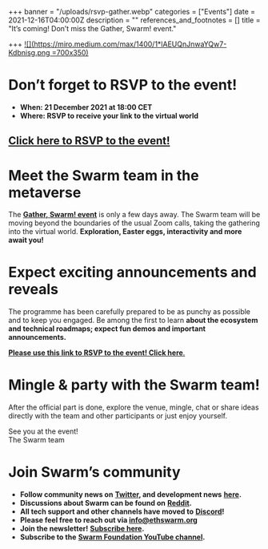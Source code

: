 +++
banner = "/uploads/rsvp-gather.webp"
categories = ["Events"]
date = 2021-12-16T04:00:00Z
description = ""
references_and_footnotes = []
title = "It’s coming! Don’t miss the Gather, Swarm! event."

+++
[![](https://miro.medium.com/max/1400/1*lAEUQnJnwaYQw7-Kdbnisg.png =700x350)](https://www.ethswarm.org/swarm-gather-event-rsvp.html)

# Don’t forget to RSVP to the event!

* **When: 21 December 2021 at 18:00 CET**
* **Where: RSVP to receive your link to the virtual world**

## [**Click here to RSVP to the event!**](https://www.ethswarm.org/swarm-gather-event-rsvp.html)

# Meet the Swarm team in the metaverse

The [**Gather, Swarm! event**](https://medium.com/ethereum-swarm/gather-swarm-ad88a4587595) is only a few days away. The Swarm team will be moving beyond the boundaries of the usual Zoom calls, taking the gathering into the virtual world. **Exploration, Easter eggs, interactivity and more await you!**

# Expect exciting announcements and reveals

The programme has been carefully prepared to be as punchy as possible and to keep you engaged. Be among the first to learn **about the ecosystem and technical roadmaps; expect fun demos and important announcements.**

[**Please use this link to RSVP to the event! Click here**.](https://www.ethswarm.org/swarm-gather-event-rsvp.html)

# Mingle & party with the Swarm team!

After the official part is done, explore the venue, mingle, chat or share ideas directly with the team and other participants or just enjoy yourself.

See you at the event!  
The Swarm team

# Join Swarm’s community

* **Follow community news on** [**Twitter**](https://twitter.com/ethswarmhive)**, and development news** [**here**](https://twitter.com/ethswarm)**.**
* **Discussions about Swarm can be found on** [**Reddit**](https://www.reddit.com/r/ethswarm/)**.**
* **All tech support and other channels have moved to** [**Discord**](https://discord.gg/wdghaQsGq5)**!**
* **Please feel free to reach out via info@ethswarm.org**
* **Join the newsletter!** [**Subscribe here**](https://www.ethswarm.org/newsletter.html)**.**
* **Subscribe to the** [**Swarm Foundation YouTube channel**](https://www.youtube.com/channel/UCu6ywn9MTqdREuE6xuRkskA/videos)**.**